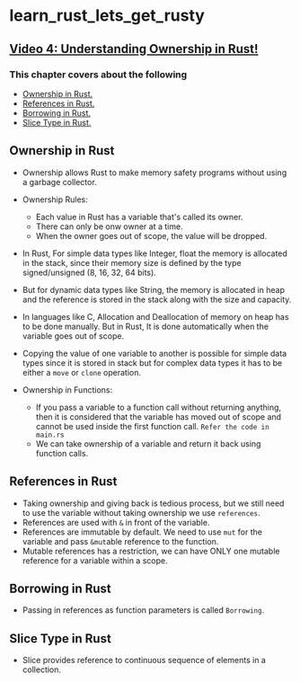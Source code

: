 # learn_rust_lets_get_rusty

## [Video 4: Understanding Ownership in Rust!](https://www.youtube.com/watch?v=VFIOSWy93H0&list=PLai5B987bZ9CoVR-QEIN9foz4QCJ0H2Y8&index=4)

### This chapter covers about the following

- [Ownership in Rust.](#ownership-in-rust)
- [References in Rust.](#references-in-rust)
- [Borrowing in Rust.](#borrowing-in-rust)
- [Slice Type in Rust.](#slice-type-in-rust)

## Ownership in Rust

- Ownership allows Rust to make memory safety programs without using a garbage collector.
- Ownership Rules:
  - Each value in Rust has a variable that's called its owner.
  - There can only be onw owner at a time.
  - When the owner goes out of scope, the value will be dropped.
- In Rust, For simple data types like Integer, float the memory is allocated in the stack, since their memory size is defined by the type signed/unsigned (8, 16, 32, 64 bits).
- But for dynamic data types like String, the memory is allocated in heap and the reference is stored in the stack along with the size and capacity.
- In languages like C, Allocation and Deallocation of memory on heap has to be done manually. But in Rust, It is done automatically when the variable goes out of scope.
- Copying the value of one variable to another is possible for simple data types since it is stored in stack but for complex data types it has to be either a `move` or `clone` operation.

- Ownership in Functions:
  - If you pass a variable to a function call without returning anything, then it is considered that the variable has moved out of scope and cannot be used inside the first function call. `Refer the code in main.rs`
  - We can take ownership of a variable and return it back using function calls.

## References in Rust

- Taking ownership and giving back is tedious process, but we still need to use the variable without taking ownership we use `references`.
- References are used with `&` in front of the variable.
- References are immutable by default. We need to use `mut` for the variable and pass `&mut`able reference to the function.
- Mutable references has a restriction, we can have ONLY one mutable reference for a variable within a scope.

## Borrowing in Rust

- Passing in references as function parameters is called `Borrowing`.

## Slice Type in Rust

- Slice provides reference to continuous sequence of elements in a collection.
